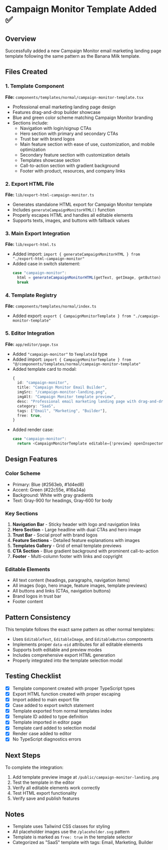 # Campaign Monitor Template Added ✅

## Overview
Successfully added a new Campaign Monitor email marketing landing page template following the same pattern as the Banana Milk template.

## Files Created

### 1. Template Component
**File:** `components/templates/normal/campaign-monitor-template.tsx`
- Professional email marketing landing page design
- Features drag-and-drop builder showcase
- Blue and green color scheme matching Campaign Monitor branding
- Sections include:
  - Navigation with login/signup CTAs
  - Hero section with primary and secondary CTAs
  - Trust bar with brand logos
  - Main feature section with ease of use, customization, and mobile optimization
  - Secondary feature section with customization details
  - Templates showcase section
  - Call-to-action section with gradient background
  - Footer with product, resources, and company links

### 2. Export HTML File
**File:** `lib/export-html-campaign-monitor.ts`
- Generates standalone HTML export for Campaign Monitor template
- Includes `generateCampaignMonitorHTML()` function
- Properly escapes HTML and handles all editable elements
- Supports texts, images, and buttons with fallback values

### 3. Main Export Integration
**File:** `lib/export-html.ts`
- Added import: `import { generateCampaignMonitorHTML } from "./export-html-campaign-monitor"`
- Added case in switch statement:
  ```typescript
  case "campaign-monitor":
    html = generateCampaignMonitorHTML(getText, getImage, getButton)
    break
  ```

### 4. Template Registry
**File:** `components/templates/normal/index.ts`
- Added export: `export { CampaignMonitorTemplate } from "./campaign-monitor-template"`

### 5. Editor Integration
**File:** `app/editor/page.tsx`
- Added `"campaign-monitor"` to `TemplateId` type
- Added import: `import { CampaignMonitorTemplate } from "@/components/templates/normal/campaign-monitor-template"`
- Added template card to modal:
  ```typescript
  {
    id: "campaign-monitor",
    title: "Campaign Monitor Email Builder",
    imgSrc: "/campaign-monitor-landing.png",
    imgAlt: "Campaign Monitor template preview",
    desc: "Professional email marketing landing page with drag-and-drop builder features, templates, and customization options",
    category: "SaaS",
    tags: ["Email", "Marketing", "Builder"],
    free: true,
  }
  ```
- Added render case:
  ```typescript
  case "campaign-monitor":
    return <CampaignMonitorTemplate editable={!preview} openInspector={openInspector} />
  ```

## Design Features

### Color Scheme
- Primary: Blue (#2563eb, #1d4ed8)
- Accent: Green (#22c55e, #16a34a)
- Background: White with gray gradients
- Text: Gray-900 for headings, Gray-600 for body

### Key Sections
1. **Navigation Bar** - Sticky header with logo and navigation links
2. **Hero Section** - Large headline with dual CTAs and hero image
3. **Trust Bar** - Social proof with brand logos
4. **Feature Sections** - Detailed feature explanations with images
5. **Templates Gallery** - Grid of email template previews
6. **CTA Section** - Blue gradient background with prominent call-to-action
7. **Footer** - Multi-column footer with links and copyright

### Editable Elements
- All text content (headings, paragraphs, navigation items)
- All images (logo, hero image, feature images, template previews)
- All buttons and links (CTAs, navigation buttons)
- Brand logos in trust bar
- Footer content

## Pattern Consistency
This template follows the exact same pattern as other normal templates:
- Uses `EditableText`, `EditableImage`, and `EditableButton` components
- Implements proper `data-eid` attributes for all editable elements
- Supports both editable and preview modes
- Includes comprehensive export HTML generation
- Properly integrated into the template selection modal

## Testing Checklist
- [x] Template component created with proper TypeScript types
- [x] Export HTML function created with proper escaping
- [x] Import added to main export file
- [x] Case added to export switch statement
- [x] Template exported from normal templates index
- [x] Template ID added to type definition
- [x] Template imported in editor page
- [x] Template card added to selection modal
- [x] Render case added to editor
- [x] No TypeScript diagnostics errors

## Next Steps
To complete the integration:
1. Add template preview image at `/public/campaign-monitor-landing.png`
2. Test the template in the editor
3. Verify all editable elements work correctly
4. Test HTML export functionality
5. Verify save and publish features

## Notes
- Template uses Tailwind CSS classes for styling
- All placeholder images use the `/placeholder.svg` pattern
- Template is marked as `free: true` in the template selector
- Categorized as "SaaS" template with tags: Email, Marketing, Builder
